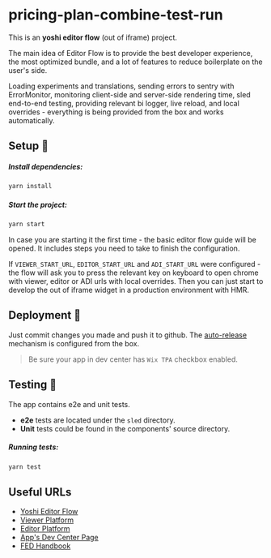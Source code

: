 # pricing-plan-combine-test-run

This is an **yoshi editor flow** (out of iframe) project.

The main idea of Editor Flow is to provide the best developer experience, the most optimized bundle, and a lot of features to reduce boilerplate on the user's side.

Loading experiments and translations, sending errors to sentry with ErrorMonitor, monitoring client-side and server-side rendering time, sled end-to-end testing, providing relevant bi logger, live reload, and local overrides - everything is being provided from the box and works automatically.

## Setup 🔧

##### Install dependencies:

```bash
yarn install
```

##### Start the project:

```bash
yarn start
```

In case you are starting it the first time - the basic editor flow guide will be opened. It includes steps you need to take to finish the configuration.

If `VIEWER_START_URL`, `EDITOR_START_URL` and `ADI_START_URL` were configured - the flow will ask you to press the relevant key on keyboard to open chrome with viewer, editor or ADI urls with local overrides. Then you can just start to develop the out of iframe widget in a production environment with HMR.

## Deployment 🚀

Just commit changes you made and push it to github. The [auto-release](https://github.com/wix-private/devcenter/tree/master/serverless/app-service-autorelease) mechanism is configured from the box.

> Be sure your app in dev center has `Wix TPA` checkbox enabled.

## Testing 🤞

The app contains e2e and unit tests.

- **e2e** tests are located under the `sled` directory.
- **Unit** tests could be found in the components' source directory.

##### Running tests:

```bash
yarn test
```

## Useful URLs

- [Yoshi Editor Flow](https://bo.wix.com/pages/yoshi/docs/editor-flow/overview/editor-flow-overview)
- [Viewer Platform ](https://bo.wix.com/wix-docs/client/viewer-platform---ooi)
- [Editor Platform ](https://bo.wix.com/wix-docs/client/editor-platform)
- [App's Dev Center Page](https://dev.wix.com/dc3/my-apps/d8ad0614-fdc6-412e-a477-c666e4a10bb9/dashboard)
- [FED Handbook](https://github.com/wix-private/fed-handbook#welcome-to-the-fed-handbook)
